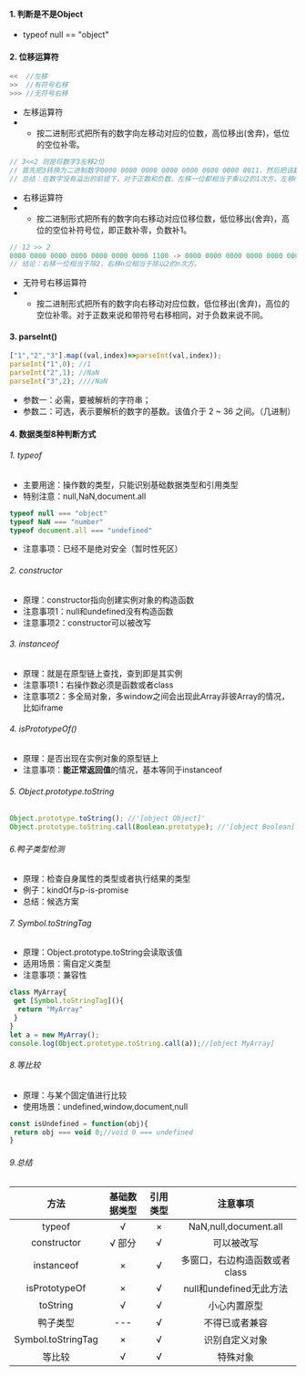 #### 1. 判断是不是Object
- typeof null == "object"
#### 2. 位移运算符
```js
<<  //左移
>>  //有符号右移
>>> //无符号右移
```
- 左移运算符
- - 按二进制形式把所有的数字向左移动对应的位数，高位移出(舍弃)，低位的空位补零。
```js
// 3<<2 则是将数字3左移2位
// 首先把3转换为二进制数字0000 0000 0000 0000 0000 0000 0000 0011，然后把该数字高位(左侧)的两个零移出，其他的数字都朝左平移2位，最后在低位(右侧)的两个空位补零。则得到的最终结果是0000 0000 0000 0000 0000 0000 0000 1100，则转换为十进制是12。
// 总结：在数字没有溢出的前提下，对于正数和负数，左移一位都相当于乘以2的1次方，左移n位就相当于乘以2的n次方。
```
- 右移运算符
- - 按二进制形式把所有的数字向右移动对应位移位数，低位移出(舍弃)，高位的空位补符号位，即正数补零，负数补1。
```js
// 12 >> 2
0000 0000 0000 0000 0000 0000 0000 1100 -> 0000 0000 0000 0000 0000 0000 0000 0011  -> 3
// 结论：右移一位相当于除2，右移n位相当于除以2的n次方。
```
- 无符号右移运算符
- - 按二进制形式把所有的数字向右移动对应位数，低位移出(舍弃)，高位的空位补零。对于正数来说和带符号右移相同，对于负数来说不同。
#### 3. parseInt()
```js
["1","2","3"].map((val,index)=>parseInt(val,index));
parseInt("1",0); //1
parseInt("2",1); //NaN
parseInt("3",2); ////NaN
```
- 参数一：必需，要被解析的字符串；
- 参数二：可选，表示要解析的数字的基数。该值介于 2 ~ 36 之间。（几进制）

#### 4. 数据类型8种判断方式
###### 1. typeof
- 主要用途：操作数的类型，只能识别基础数据类型和引用类型
- 特别注意：null,NaN,document.all
```js
typeof null === "object"
typeof NaN === "number"
typeof document.all === "undefined"
```
- 注意事项：已经不是绝对安全（暂时性死区）

###### 2. constructor
- 原理：constructor指向创建实例对象的构造函数
- 注意事项1：null和undefined没有构造函数
- 注意事项2：constructor可以被改写

###### 3. instanceof
- 原理：就是在原型链上查找，查到即是其实例
- 注意事项1：右操作数必须是函数或者class
- 注意事项2：多全局对象，多window之间会出现此Array非彼Array的情况，比如iframe

###### 4. isPrototypeOf()
- 原理：是否出现在实例对象的原型链上
- 注意事项：**能正常返回值**的情况，基本等同于instanceof

###### 5. Object.prototype.toString
```js
Object.prototype.toString(); //'[object Object]'
Object.prototype.toString.call(Boolean.prototype); //'[object Boolean]'
```

###### 6.鸭子类型检测
- 原理：检查自身属性的类型或者执行结果的类型
- 例子：kindOf与p-is-promise
- 总结：候选方案

###### 7. Symbol.toStringTag
- 原理：Object.prototype.toString会读取该值
- 适用场景：需自定义类型
- 注意事项：兼容性
```js
class MyArray{
 get [Symbol.toStringTag](){
  return "MyArray"
 }
}
let a = new MyArray();
console.log(Object.prototype.toString.call(a));//[object MyArray]
```

###### 8.等比较
- 原理：与某个固定值进行比较
- 使用场景：undefined,window,document,null
```js
const isUndefined = function(obj){
 return obj === void 0;//void 0 === undefined
}
```

###### 9.总结

|方法                |基础数据类型 |引用类型 |注意事项 |
|:-:                |:-:          |:-:     |:-:|
|typeof             |√            |×       |NaN,null,document.all |
|constructor        |√ 部分       |√        |可以被改写 |
|instanceof         |×            |√       |多窗口，右边构造函数或者class |
|isPrototypeOf      |×            |√       |null和undefined无此方法 |
|toString           |√            |√       |小心内置原型 |
|鸭子类型            |---          |√       |不得已或者兼容 |
|Symbol.toStringTag |×            |√       |识别自定义对象 |
|等比较              |√            |√       |特殊对象 |
